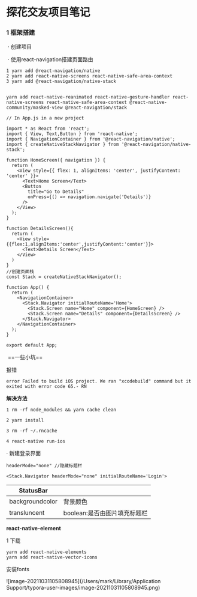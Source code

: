 # 探花交友项目笔记

### 1 框架搭建

​	· 创建项目

​	· 使用react-navigation搭建页面路由

```
1 yarn add @react-navigation/native
2 yarn add react-native-screens react-native-safe-area-context
3 yarn add @react-navigation/native-stack


yarn add react-native-reanimated react-native-gesture-handler react-native-screens react-native-safe-area-context @react-native-community/masked-view @react-navigation/stack
```

```react
// In App.js in a new project

import * as React from 'react';
import { View, Text,Button } from 'react-native';
import { NavigationContainer } from '@react-navigation/native';
import { createNativeStackNavigator } from '@react-navigation/native-stack';

function HomeScreen({ navigation }) {
  return (
    <View style={{ flex: 1, alignItems: 'center', justifyContent: 'center' }}>
      <Text>Home Screen</Text>
      <Button 
        title="Go to Details"
        onPress={() => navigation.navigate('Details')}
      />
    </View>
  );
}

function DetailsScreen(){
  return (
    <View style={{flex:1,alignItems:'center',justifyContent:'center'}}>
      <Text>Details Screen</Text>
    </View>
  )
}
//创建页面栈
const Stack = createNativeStackNavigator();

function App() {
  return (
    <NavigationContainer>
      <Stack.Navigator initialRouteName='Home'>
        <Stack.Screen name="Home" component={HomeScreen} />
        <Stack.Screen name="Details" component={DetailsScreen} />
      </Stack.Navigator>
    </NavigationContainer>
  );
}

export default App;
```

​	==一些小坑==

报错

```
error Failed to build iOS project. We ran "xcodebuild" command but it exited with error code 65.- RN
```

**解决方法**

```
1 rm -rf node_modules && yarn cache clean

2 yarn install

3 rm -rf ~/.rncache

4 react-native run-ios
```

· 新建登录界面

`headerMode="none" //隐藏标题栏`

```
<Stack.Navigator headerMode="none" initialRouteName='Login'>
```

| StatusBar       |                              |
| --------------- | ---------------------------- |
| backgroundcolor | 背景颜色                     |
| transluncent    | boolean:是否由图片填充标题栏 |



**react-native-element**

1 下载

```
yarn add react-native-elements
yarn add react-native-vector-icons
```

安装fonts

![image-20211031105808945](/Users/mark/Library/Application Support/typora-user-images/image-20211031105808945.png)

